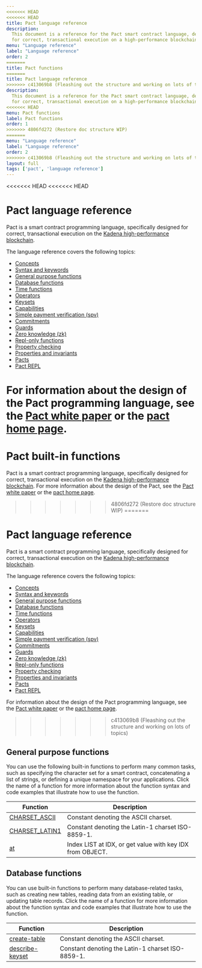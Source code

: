 ```yaml
---
<<<<<<< HEAD
<<<<<<< HEAD
title: Pact language reference
description:
  This document is a reference for the Pact smart contract language, designed
  for correct, transactional execution on a high-performance blockchain.
menu: "Language reference"
label: "Language reference"
order: 2
=======
title: Pact functions
=======
title: Pact language reference
>>>>>>> c413069b8 (Fleashing out the structure and working on lots of topics)
description:
  This document is a reference for the Pact smart contract language, designed
  for correct, transactional execution on a high-performance blockchain.
<<<<<<< HEAD
menu: Pact functions
label: Pact functions
order: 1
>>>>>>> 4806fd272 (Restore doc structure WIP)
=======
menu: "Language reference"
label: "Language reference"
order: 2
>>>>>>> c413069b8 (Fleashing out the structure and working on lots of topics)
layout: full
tags: ['pact', 'language reference']
---
```


<<<<<<< HEAD
<<<<<<< HEAD
# Pact language reference

Pact is a smart contract programming language, specifically designed for correct, transactional execution on the [Kadena high-performance blockchain](http://kadena.io).

The language reference covers the following topics:
- [Concepts](/reference/pact/concepts)
- [Syntax and keywords](/reference/pact/syntax)
- [General purpose functions](/reference/pact/general-functions)
- [Database functions](/reference/pact/general-functions)
- [Time functions](/reference/pact/functions/time)
- [Operators](/reference/pact/functions/operators)
- [Keysets](/reference/pact//functions/keysets)
- [Capabilities](/reference/pact//functions/capabilities)
- [Simple payment verification (spv)](/reference/pact/functions//spv)
- [Commitments](/reference/pact/functions/commitments)
- [Guards](/reference/pact/functions/guards)
- [Zero knowledge (zk)](/reference/pact/functions/zk)
- [Repl-only functions](/reference/pact/functions/repl-only-functions)
- [Property checking](/reference/pact/property-checking)
- [Properties and invariants](/reference/pact/properties-and-invariants)
- [Pacts](/reference/pact/pacts)
- [Pact REPL](/reference/pact/pact-repl-cli)

For information about the design of the Pact programming language, see the [Pact white paper](/kadena) or the [pact home page](http://kadena.io/#pactModal).
=======
# Pact built-in functions

Pact is a smart contract programming language, specifically designed for
correct, transactional execution on the [Kadena high-performance blockchain](http://kadena.io). 
For more information about the design of the Pact, see
the [Pact white paper](/kadena) or the [pact home page](http://kadena.io/#pactModal).
>>>>>>> 4806fd272 (Restore doc structure WIP)
=======
# Pact language reference

Pact is a smart contract programming language, specifically designed for correct, transactional execution on the [Kadena high-performance blockchain](http://kadena.io).

The language reference covers the following topics:
- [Concepts](/reference/pact/concepts)
- [Syntax and keywords](/reference/pact/syntax)
- [General purpose functions](/reference/pact/general-functions)
- [Database functions](/reference/pact/general-functions)
- [Time functions](/reference/pact/functions/time)
- [Operators](/reference/pact/functions/operators)
- [Keysets](/reference/pact//functions/keysets)
- [Capabilities](/reference/pact//functions/capabilities)
- [Simple payment verification (spv)](/reference/pact/functions//spv)
- [Commitments](/reference/pact/functions/commitments)
- [Guards](/reference/pact/functions/guards)
- [Zero knowledge (zk)](/reference/pact/functions/zk)
- [Repl-only functions](/reference/pact/functions/repl-only-functions)
- [Property checking](/reference/pact/property-checking)
- [Properties and invariants](/reference/pact/properties-and-invariants)
- [Pacts](/reference/pact/pacts)
- [Pact REPL](/reference/pact/pact-repl-cli)

For information about the design of the Pact programming language, see the [Pact white paper](/kadena) or the [pact home page](http://kadena.io/#pactModal).
>>>>>>> c413069b8 (Fleashing out the structure and working on lots of topics)

## General purpose functions

You can use the following built-in functions to perform many common tasks, such as specifying the character set for a smart contract, concatenating a list of strings, or defining a unique namespace for your applications.
Click the name of a function for more information about the function syntax and code examples that illustrate how to use the function.

| Function | Description
| -------- | -----------
| [CHARSET_ASCII](/reference/pact-ref/general#charset_ascii) | Constant denoting the ASCII charset.
| [CHARSET_LATIN1](/reference/pact-ref/general#charset_latin1) | Constant denoting the Latin-1 charset ISO-8859-1.
| [at](/reference/pact-ref/general#at) | Index LIST at IDX, or get value with key IDX from OBJECT.

## Database functions

You can use built-in functions to perform many database-related tasks, such as creating new tables, reading data from an existing table, or updating table records.
Click the name of a function for more information about the function syntax and code examples that illustrate how to use the function.

| Function | Description
| -------- | -----------
| [create-table](/reference/pact-ref/database#create-table) | Constant denoting the ASCII charset.
| [describe-keyset](/reference/pact-ref/database#describe-keyset) | Constant denoting the Latin-1 charset ISO-8859-1.